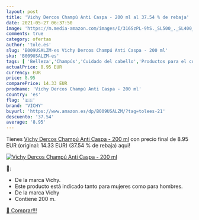 ```yaml
---
layout: post
title: 'Vichy Dercos Champú Anti Caspa - 200 ml al 37.54 % de rebaja'
date: 2021-05-27 06:37:50
image: 'https://m.media-amazon.com/images/I/316SzPL-9hS._SL500_._SL400_.jpg'
comments: true
category: ofertas
author: 'tole.es'
slug: 'B009USALZM-es Vichy Dercos Champú Anti Caspa - 200 ml'
sku: 'B009USALZM-es'
tags: [ 'Belleza','Champús','Cuidado del cabello','Productos para el cuidado del cabello','champú','vichy', ]
actualPrice: 8.95 EUR
currency: EUR
price: 8.95
comparePrice: 14.33 EUR
prodname: 'Vichy Dercos Champú Anti Caspa - 200 ml'
country: 'es'
flag: '🇪🇸'
brand: 'VICHY'
buyurl: 'https://www.amazon.es/dp/B009USALZM/?tag=tolees-21'
descuento: '37.54'
average: '8.95'
---
```


Tienes [Vichy Dercos Champú Anti Caspa - 200 ml](https://www.amazon.es/dp/B009USALZM/?tag=tolees-21) con precio final de  8.95 EUR (original: 14.33 EUR) (37.54 %  de rebaja) aqui!

[![Vichy Dercos Champú Anti Caspa - 200 ml](https://m.media-amazon.com/images/I/316SzPL-9hS._SL500_._SL400_.jpg)](https://www.amazon.es/dp/B009USALZM/?tag=tolees-21)

🔎:

- De la marca Vichy.
- Este producto está indicado tanto para mujeres como para hombres.
- De la marca Vichy
- Contiene 200 m.

[🛒 Comprar!!!](https://www.amazon.es/dp/B009USALZM/?tag=tolees-21)
